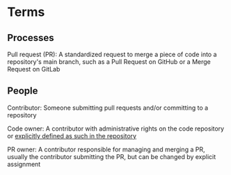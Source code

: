 # Terms

## Processes

Pull request (PR):
A standardized request to merge a piece of code into a repository's main branch, such as a Pull Request on GitHub or a Merge Request on GitLab

## People

Contributor:
Someone submitting pull requests and/or committing to a repository

Code owner:
A contributor with administrative rights on the code repository or [explicitly defined as such in the repository](https://help.github.com/en/github/creating-cloning-and-archiving-repositories/about-code-owners)

PR owner:
A contributor responsible for managing and merging a PR, usually the contributor submitting the PR, but can be changed by explicit assignment
